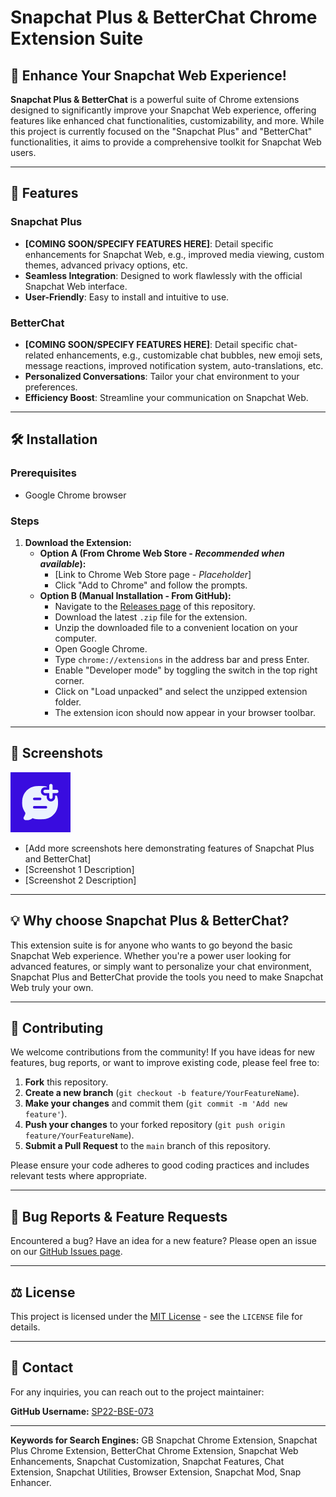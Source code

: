 # Snapchat Plus & BetterChat Chrome Extension Suite

## 🚀 Enhance Your Snapchat Web Experience!

**Snapchat Plus & BetterChat** is a powerful suite of Chrome extensions designed to significantly improve your Snapchat Web experience, offering features like enhanced chat functionalities, customizability, and more. While this project is currently focused on the "Snapchat Plus" and "BetterChat" functionalities, it aims to provide a comprehensive toolkit for Snapchat Web users.

---

## 🌟 Features

### Snapchat Plus
* **[COMING SOON/SPECIFY FEATURES HERE]**: Detail specific enhancements for Snapchat Web, e.g., improved media viewing, custom themes, advanced privacy options, etc.
* **Seamless Integration**: Designed to work flawlessly with the official Snapchat Web interface.
* **User-Friendly**: Easy to install and intuitive to use.

### BetterChat
* **[COMING SOON/SPECIFY FEATURES HERE]**: Detail specific chat-related enhancements, e.g., customizable chat bubbles, new emoji sets, message reactions, improved notification system, auto-translations, etc.
* **Personalized Conversations**: Tailor your chat environment to your preferences.
* **Efficiency Boost**: Streamline your communication on Snapchat Web.

---

## 🛠️ Installation

### Prerequisites
* Google Chrome browser

### Steps
1.  **Download the Extension:**
    * **Option A (From Chrome Web Store - *Recommended when available*):**
        * [Link to Chrome Web Store page - *Placeholder*]
        * Click "Add to Chrome" and follow the prompts.
    * **Option B (Manual Installation - From GitHub):**
        * Navigate to the [Releases page](https://github.com/SP22-BSE-073/Snapchat-plus-extension/releases) of this repository.
        * Download the latest `.zip` file for the extension.
        * Unzip the downloaded file to a convenient location on your computer.
        * Open Google Chrome.
        * Type `chrome://extensions` in the address bar and press Enter.
        * Enable "Developer mode" by toggling the switch in the top right corner.
        * Click on "Load unpacked" and select the unzipped extension folder.
        * The extension icon should now appear in your browser toolbar.

---

## 📸 Screenshots

![Snapchat Plus Logo](https://github.com/SP22-BSE-073/Snapchat-plus-extension/blob/main/screenshots/logo96.png "Snapchat Plus Extension Logo")

* [Add more screenshots here demonstrating features of Snapchat Plus and BetterChat]
* [Screenshot 1 Description]
* [Screenshot 2 Description]

---

## 💡 Why choose Snapchat Plus & BetterChat?

This extension suite is for anyone who wants to go beyond the basic Snapchat Web experience. Whether you're a power user looking for advanced features, or simply want to personalize your chat environment, Snapchat Plus and BetterChat provide the tools you need to make Snapchat Web truly your own.

---

## 🤝 Contributing

We welcome contributions from the community! If you have ideas for new features, bug reports, or want to improve existing code, please feel free to:

1.  **Fork** this repository.
2.  **Create a new branch** (`git checkout -b feature/YourFeatureName`).
3.  **Make your changes** and commit them (`git commit -m 'Add new feature'`).
4.  **Push your changes** to your forked repository (`git push origin feature/YourFeatureName`).
5.  **Submit a Pull Request** to the `main` branch of this repository.

Please ensure your code adheres to good coding practices and includes relevant tests where appropriate.

---

## 🐛 Bug Reports & Feature Requests

Encountered a bug? Have an idea for a new feature? Please open an issue on our [GitHub Issues page](https://github.com/SP22-BSE-073/Snapchat-plus-extension/issues).

---

## ⚖️ License

This project is licensed under the [MIT License](https://github.com/SP22-BSE-073/Snapchat-plus-extension/blob/main/LICENSE) - see the `LICENSE` file for details.

---

## 📧 Contact

For any inquiries, you can reach out to the project maintainer:

**GitHub Username:** [SP22-BSE-073](https://github.com/SP22-BSE-073)

---

**Keywords for Search Engines:** GB Snapchat Chrome Extension, Snapchat Plus Chrome Extension, BetterChat Chrome Extension, Snapchat Web Enhancements, Snapchat Customization, Snapchat Features, Chat Extension, Snapchat Utilities, Browser Extension, Snapchat Mod, Snap Enhancer.
